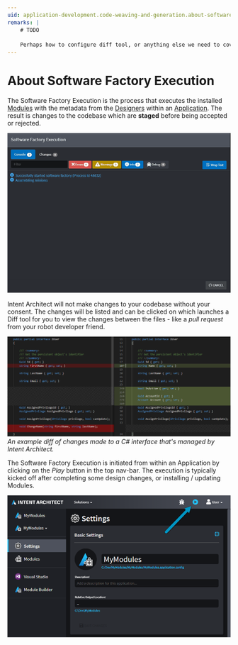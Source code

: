 ```yaml
---
uid: application-development.code-weaving-and-generation.about-software-factory-execution
remarks: |
    # TODO

    Perhaps how to configure diff tool, or anything else we need to cover. -->
---
```

# About Software Factory Execution

The Software Factory Execution is the process that executes the installed [Modules](xref:application-development.extensions.about-modules) with the metadata from the [Designers](xref:application-development.modelling.about-designers) within an [Application](xref:application-development.applications-and-solutions.about-applications). The result is changes to the codebase which are **staged** before being accepted or rejected.

![Software Factory Execution](images/software-factory-execution.gif)

Intent Architect will not make changes to your codebase without your consent. The changes will be listed and can be clicked on which launches a Diff tool for you to view the changes between the files - like a _pull request_ from your robot developer friend.

![Diff Example](images/diff-example.png)
_An example diff of changes made to a C# interface that's managed by Intent Architect._

The Software Factory Execution is initiated from within an Application by clicking on the _Play_ button in the top nav-bar. The execution is typically kicked off after completing some design changes, or installing / updating Modules.

![Play Button](images/play-button.png)
